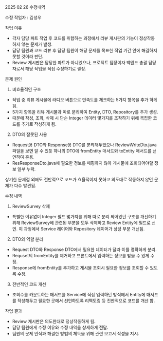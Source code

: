 2025 02 26 수정내역

수정 작업자 : 김성우

작업 이유

- 각자 담당 파트 작업 후 코드를 취합하는 과정에서 리뷰 게시판의 기능이 정상작동하지 않는 문제가 발생.
- 담당 팀원과 코드 리뷰 후 담당 팀원이 해당 문제를 목표한 작업 기간 안에 해결하지 못할 것이라 판단.
- Review 게시판은 담당한 파트가 아니었으나, 프로젝트 팀장이자 백엔드 총괄 담당자로서 해당 작업을 직접 수정하기로 결정.


문제 원인

1. 비효율적인 구조
- 작업 중 리뷰 게시물에 라디오 버튼으로 만족도를 체크하는 5가지 항목을 추가 하게 됨.
- 5가지 항목을 리뷰 게시물과 따로 분리하여 Entity, DTO, Repository를 추가 생성.
- 때문에 작성, 조회, 삭제 시 단순 Integer 데이터 몇가지를 조작하기 위해 복잡한 코드를 추가로 작성하게 됨. 

2. DTO의 잘못된 사용
- Request용 DTO와 Response용 DTO를 분리해두었으나 ReviewWriteDto.java 파일을 보면 알 수 있듯 하나의 DTO에 fromEntity 매서드와 toEntity 매서드를 선언하여 혼용.
- ResResponseDto.java에 필요한 정보를 매핑하지 않아 게시물에 조회되어야할 정보 일부 누락.

상기한 문제점 외에도 전반적으로 코드가 효율적이지 못하고 의도대로 작동하지 않던 문제가 다수 발견됨.


수정 내역

1. ReviewSurvey 삭제
- 특별한 이유없이 Integer 필드 몇가지를 위해 따로 분리 되어있던 구조를 개선하기 위해 ReviewSurvey에 관련된 부분을 모두 삭제하고 Review Entity에 필드로 선언. 이 과정에서 Service 레이어와 Repository 레이어가 상당 부분 개선됨.
2. DTO의 역할 분리
- Request DTO와 Response DTO에서 필요한 데이터가 달라 이를 명확하게 분리.
- Requset의 fromEntity를 제거하고 프론트에서 입력하는 정보를 받을 수 있게 수정.
- Response에 fromEntity를 추가하고 게시물 조회시 필요한 정보를 조회할 수 있도록 수정.
3. 전반적인 코드 개선
- 조회수를 카운트하는 매서드를 Service에 직접 입력하던 방식에서 Entity에 매서드를 작성해두고 필요한 곳에서 선언하도록 리팩토링 등 전반적으로 코드를 개선 함.

작업 결과

- Review 게시판은 의도한대로 정상작동하게 됨.
- 담당 팀원에게 수정 이유와 수정 내역을 상세하게 전달.
- 팀원의 문제 인식과 해결한 방법의 체득을 위해 관련 보고서 작성을 지시.



